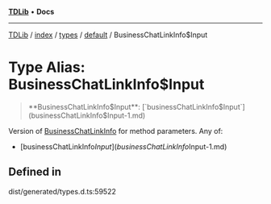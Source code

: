 [**TDLib**](../../../../../../README.md) • **Docs**

***

[TDLib](../../../../../../modules.md) / [index](../../../../../README.md) / [types](../../../README.md) / [default](../README.md) / BusinessChatLinkInfo$Input

# Type Alias: BusinessChatLinkInfo$Input

> **BusinessChatLinkInfo$Input**: [`businessChatLinkInfo$Input`](businessChatLinkInfo$Input-1.md)

Version of [BusinessChatLinkInfo](BusinessChatLinkInfo.md) for method parameters.
Any of:
- [businessChatLinkInfo$Input](businessChatLinkInfo$Input-1.md)

## Defined in

dist/generated/types.d.ts:59522

